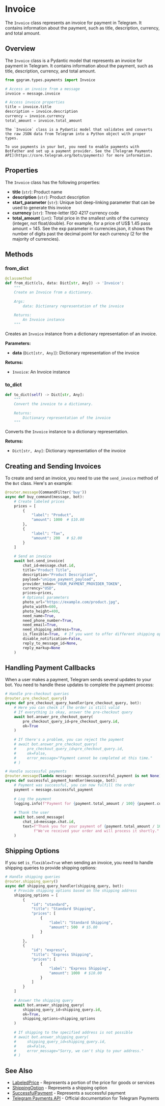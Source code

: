 # Invoice

The `Invoice` class represents an invoice for payment in Telegram. It contains information about the payment, such as title, description, currency, and total amount.

## Overview

The `Invoice` class is a Pydantic model that represents an invoice for payment in Telegram. It contains information about the payment, such as title, description, currency, and total amount.

```python
from gpgram.types.payments import Invoice

# Access an invoice from a message
invoice = message.invoice

# Access invoice properties
title = invoice.title
description = invoice.description
currency = invoice.currency
total_amount = invoice.total_amount
```

```{note}
The `Invoice` class is a Pydantic model that validates and converts the raw JSON data from Telegram into a Python object with proper types.
```

```{warning}
To use payments in your bot, you need to enable payments with BotFather and set up a payment provider. See the [Telegram Payments API](https://core.telegram.org/bots/payments) for more information.
```

## Properties

The `Invoice` class has the following properties:

- **title** (`str`): Product name
- **description** (`str`): Product description
- **start_parameter** (`str`): Unique bot deep-linking parameter that can be used to generate this invoice
- **currency** (`str`): Three-letter ISO 4217 currency code
- **total_amount** (`int`): Total price in the smallest units of the currency (integer, not float/double). For example, for a price of US$ 1.45 pass amount = 145. See the exp parameter in currencies.json, it shows the number of digits past the decimal point for each currency (2 for the majority of currencies).

## Methods

### from_dict

```python
@classmethod
def from_dict(cls, data: Dict[str, Any]) -> 'Invoice':
    """
    Create an Invoice from a dictionary.
    
    Args:
        data: Dictionary representation of the invoice
        
    Returns:
        An Invoice instance
    """
```

Creates an `Invoice` instance from a dictionary representation of an invoice.

**Parameters:**
- **data** (`Dict[str, Any]`): Dictionary representation of the invoice

**Returns:**
- `Invoice`: An Invoice instance

### to_dict

```python
def to_dict(self) -> Dict[str, Any]:
    """
    Convert the invoice to a dictionary.
    
    Returns:
        Dictionary representation of the invoice
    """
```

Converts the `Invoice` instance to a dictionary representation.

**Returns:**
- `Dict[str, Any]`: Dictionary representation of the invoice

## Creating and Sending Invoices

To create and send an invoice, you need to use the `send_invoice` method of the `Bot` class. Here's an example:

```python
@router.message(CommandFilter('buy'))
async def buy_command(message, bot):
    # Create labeled prices
    prices = [
        {
            "label": "Product",
            "amount": 1000  # $10.00
        },
        {
            "label": "Tax",
            "amount": 200   # $2.00
        }
    ]
    
    # Send an invoice
    await bot.send_invoice(
        chat_id=message.chat.id,
        title="Product Title",
        description="Product Description",
        payload="unique_payment_payload",
        provider_token="YOUR_PAYMENT_PROVIDER_TOKEN",
        currency="USD",
        prices=prices,
        # Optional parameters
        photo_url="https://example.com/product.jpg",
        photo_width=600,
        photo_height=400,
        need_name=True,
        need_phone_number=True,
        need_email=True,
        need_shipping_address=True,
        is_flexible=True,  # If you want to offer different shipping options
        disable_notification=False,
        reply_to_message_id=None,
        reply_markup=None
    )
```

## Handling Payment Callbacks

When a user makes a payment, Telegram sends several updates to your bot. You need to handle these updates to complete the payment process:

```python
# Handle pre-checkout queries
@router.pre_checkout_query()
async def pre_checkout_query_handler(pre_checkout_query, bot):
    # Here you can check if the order is still valid
    # If everything is okay, answer the pre-checkout query
    await bot.answer_pre_checkout_query(
        pre_checkout_query_id=pre_checkout_query.id,
        ok=True
    )
    
    # If there's a problem, you can reject the payment
    # await bot.answer_pre_checkout_query(
    #     pre_checkout_query_id=pre_checkout_query.id,
    #     ok=False,
    #     error_message="Payment cannot be completed at this time."
    # )

# Handle successful payments
@router.message(lambda message: message.successful_payment is not None)
async def successful_payment_handler(message, bot):
    # Payment was successful, you can now fulfill the order
    payment = message.successful_payment
    
    # Log the payment
    logging.info(f"Payment for {payment.total_amount / 100} {payment.currency} received from {message.from_user.id}")
    
    # Thank the user
    await bot.send_message(
        chat_id=message.chat.id,
        text=f"Thank you for your payment of {payment.total_amount / 100} {payment.currency}!\n"
             f"We've received your order and will process it shortly."
    )
```

## Shipping Options

If you set `is_flexible=True` when sending an invoice, you need to handle shipping queries to provide shipping options:

```python
# Handle shipping queries
@router.shipping_query()
async def shipping_query_handler(shipping_query, bot):
    # Provide shipping options based on the shipping address
    shipping_options = [
        {
            "id": "standard",
            "title": "Standard Shipping",
            "prices": [
                {
                    "label": "Standard Shipping",
                    "amount": 500  # $5.00
                }
            ]
        },
        {
            "id": "express",
            "title": "Express Shipping",
            "prices": [
                {
                    "label": "Express Shipping",
                    "amount": 1000  # $10.00
                }
            ]
        }
    ]
    
    # Answer the shipping query
    await bot.answer_shipping_query(
        shipping_query_id=shipping_query.id,
        ok=True,
        shipping_options=shipping_options
    )
    
    # If shipping to the specified address is not possible
    # await bot.answer_shipping_query(
    #     shipping_query_id=shipping_query.id,
    #     ok=False,
    #     error_message="Sorry, we can't ship to your address."
    # )
```

## See Also

- [LabeledPrice](labeled-price.md) - Represents a portion of the price for goods or services
- [ShippingOption](shipping-option.md) - Represents a shipping option
- [SuccessfulPayment](successful-payment.md) - Represents a successful payment
- [Telegram Payments API](https://core.telegram.org/bots/payments) - Official documentation for Telegram Payments

